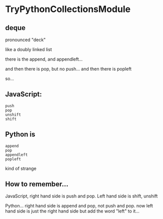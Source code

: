 # TryPythonCollectionsModule


## deque

pronounced "deck"

like a doubly linked list

there is the append, and appendleft...

and then there is pop, but no push...
and then there is popleft

so...

## JavaScript:

    push
    pop
    unshift
    shift

## Python is

    append
    pop
    appendleft
    popleft

kind of strange

## How to remember...

JavaScript, right hand side is push and pop.
Left hand side is shift, unshift

Python... right hand side is append and pop, not push and pop.
now left hand side is just the right hand side but add the word "left" to it...
